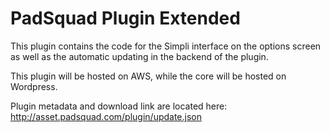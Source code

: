# PadSquad Plugin Extended
This plugin contains the code for the Simpli interface on the options screen as well as the automatic updating in the backend of the plugin.

This plugin will be hosted on AWS, while the core will be hosted on Wordpress.

Plugin metadata and download link are located here:
http://asset.padsquad.com/plugin/update.json